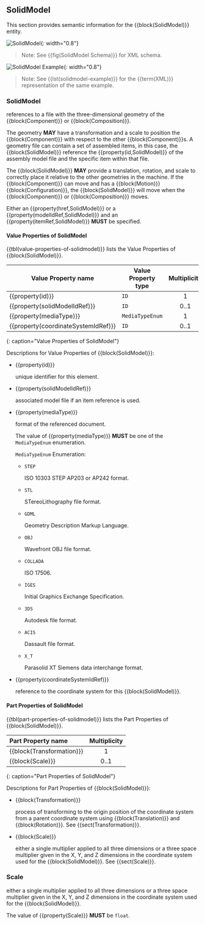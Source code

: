 
## SolidModel

This section provides semantic information for the {{block(SolidModel)}} entity.

![SolidModel](figures/SolidModel.png "SolidModel"){: width="0.8"}

> Note: See {{fig(SolidModel Schema)}} for XML schema.

![SolidModel Example](figures/SolidModel%20Example.png "SolidModel Example"){: width="0.8"}

> Note: See {{lst(solidmodel-example)}} for the {{term(XML)}} representation of the same example.

### SolidModel


references to a file with the three-dimensional geometry of the {{block(Component)}} or {{block(Composition)}}.

The geometry **MAY** have a transformation and a scale to position the {{block(Component)}} with respect to the other {{block(Component)}}s. A geometry file can contain a set of assembled items, in this case, the {{block(SolidModel)}} reference the {{property(id,SolidModel)}} of the assembly model file and the specific item within that file.

The {{block(SolidModel)}} **MAY** provide a translation, rotation, and scale to correctly place it relative to the other geometries in the machine. If the {{block(Component)}} can move and has a {{block(Motion)}} {{block(Configuration)}}, the {{block(SolidModel)}} will move when the {{block(Component)}} or {{block(Composition)}} moves.

Either an {{property(href,SolidModel)}} or a {{property(modelIdRef,SolidModel)}} and an {{property(itemRef,SolidModel)}} **MUST** be specified.

#### Value Properties of SolidModel

{{tbl(value-properties-of-solidmodel)}} lists the Value Properties of {{block(SolidModel)}}.

| Value Property name | Value Property type | Multiplicity |
|---------------------|---------------------|:------------:|
| {{property(id)}} | `ID` | 1 |
| {{property(solidModelIdRef)}} | `ID` | 0..1 |
| {{property(mediaType)}} | `MediaTypeEnum` | 1 |
| {{property(coordinateSystemIdRef)}} | `ID` | 0..1 |
{: caption="Value Properties of SolidModel"}

Descriptions for Value Properties of {{block(SolidModel)}}:

* {{property(id)}} 

    unique identifier for this element.

* {{property(solidModelIdRef)}} 

    associated model file if an item reference is used.

* {{property(mediaType)}} 

    format of the referenced document.

    The value of {{property(mediaType)}} **MUST** be one of the `MediaTypeEnum` enumeration.

    `MediaTypeEnum` Enumeration:


    * `STEP` 

        ISO 10303 STEP AP203 or AP242 format.

    * `STL` 

        STereoLithography file format.

    * `GDML` 

        Geometry Description Markup Language.

    * `OBJ` 

        Wavefront OBJ file format.

    * `COLLADA` 

        ISO 17506.

    * `IGES` 

        Initial Graphics Exchange Specification.

    * `3DS` 

        Autodesk file format.

    * `ACIS` 

        Dassault file format.

    * `X_T` 

        Parasolid XT Siemens data interchange format.

* {{property(coordinateSystemIdRef)}} 

    reference to the coordinate system for this {{block(SolidModel)}}.

#### Part Properties of SolidModel

{{tbl(part-properties-of-solidmodel)}} lists the Part Properties of {{block(SolidModel)}}.

| Part Property name | Multiplicity |
|:-------------------------------------|:-------------:|
| {{block(Transformation)}} | 1 |
| {{block(Scale)}} | 0..1 |
{: caption="Part Properties of SolidModel"}

Descriptions for Part Properties of {{block(SolidModel)}}:

* {{block(Transformation)}} 

    process of transforming to the origin position of the coordinate system from a parent coordinate system using {{block(Translation)}} and {{block(Rotation)}}.
    See {{sect(Transformation)}}.

* {{block(Scale)}} 

    either a single multiplier applied to all three dimensions or a three space multiplier given in the X, Y, and Z dimensions in the coordinate system used for the {{block(SolidModel)}}.
    See {{sect(Scale)}}.

### Scale


either a single multiplier applied to all three dimensions or a three space multiplier given in the X, Y, and Z dimensions in the coordinate system used for the {{block(SolidModel)}}.


The value of {{property(Scale)}} **MUST** be `float`.

